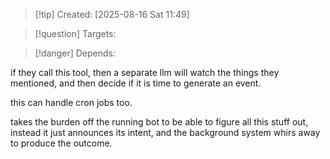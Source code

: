 
>[!tip] Created: [2025-08-16 Sat 11:49]

>[!question] Targets: 

>[!danger] Depends: 

if they call this tool, then a separate llm will watch the things they mentioned, and then decide if it is time to generate an event.

this can handle cron jobs too.

takes the burden off the running bot to be able to figure all this stuff out, instead it just announces its intent, and the background system whirs away to produce the outcome.